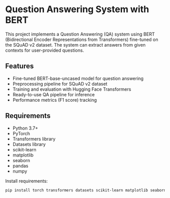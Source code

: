 # Question Answering System with BERT

This project implements a Question Answering (QA) system using BERT (Bidirectional Encoder Representations from Transformers) fine-tuned on the SQuAD v2 dataset. The system can extract answers from given contexts for user-provided questions.

## Features

- Fine-tuned BERT-base-uncased model for question answering
- Preprocessing pipeline for SQuAD v2 dataset
- Training and evaluation with Hugging Face Transformers
- Ready-to-use QA pipeline for inference
- Performance metrics (F1 score) tracking

## Requirements

- Python 3.7+
- PyTorch
- Transformers library
- Datasets library
- scikit-learn
- matplotlib
- seaborn
- pandas
- numpy

Install requirements:
```bash
pip install torch transformers datasets scikit-learn matplotlib seaborn pandas numpy
